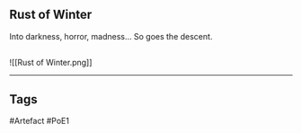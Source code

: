 ## Rust of Winter
Into darkness, horror, madness...
So goes the descent.
##
![[Rust of Winter.png]]

---
## Tags
#Artefact
#PoE1